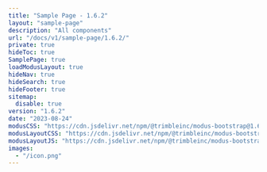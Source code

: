 ```yaml
---
title: "Sample Page - 1.6.2"
layout: "sample-page"
description: "All components"
url: "/docs/v1/sample-page/1.6.2/"
private: true
hideToc: true
SamplePage: true
loadModusLayout: true
hideNav: true
hideSearch: true
hideFooter: true
sitemap:
  disable: true
version: "1.6.2"
date: "2023-08-24"
modusCSS: "https://cdn.jsdelivr.net/npm/@trimbleinc/modus-bootstrap@1.6.2/dist/"
modusLayoutCSS: "https://cdn.jsdelivr.net/npm/@trimbleinc/modus-bootstrap@1.6.2/dist/modus-layout.min.css"
modusLayoutJS: "https://cdn.jsdelivr.net/npm/@trimbleinc/modus-bootstrap@1.6.2/dist/modus-layout.min.js"
images:
  - "/icon.png"
---
```


<style>
@media (prefers-color-scheme: dark) {
  .grid-item.bg-white {
    background-color: #171c1e !important;
  }
  .modus-content {
    background-color: #252a2e !important;
  }
}
</style>

